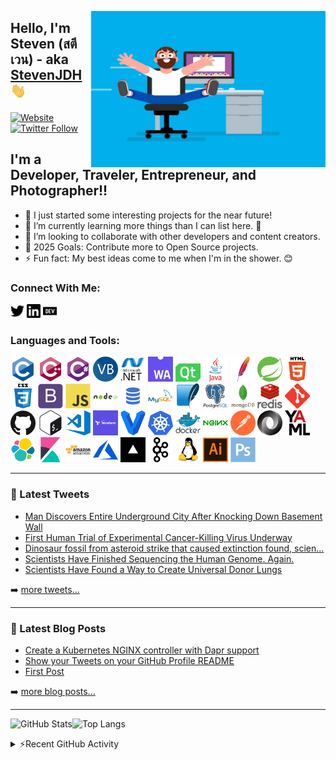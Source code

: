 [<img alt="logo" align="right" height="250" width="375" src="assets/coder.gif" />](# "Logo")

## Hello, I'm Steven (สตีเวน) - aka [StevenJDH][website] <img alt="waving hand" src="assets/Hi.gif" width="25">

[![Website](https://img.shields.io/website?down_color=green&down_message=water&label=🍺Buy%20me%20a&style=for-the-badge&up_color=yellow&up_message=beer&url=https%3A%2F%2Fwww.paypal.me%2Fstevenjdh%2F5)](https://www.paypal.me/stevenjdh/5 "Buy me a beer with PayPal")
[![Twitter Follow](https://img.shields.io/badge/follow-%40steventhecoder-1DA1F2?logo=twitter&label=Follow%20Me&style=for-the-badge)](https://twitter.com/intent/follow?original_referer=https%3A%2F%2Fgithub.com%2FStevenJDH&screen_name=steventhecoder "Follow me on Twitter")

## I'm a Developer, Traveler, Entrepreneur, and Photographer!!

- 🔭 I just started some interesting projects for the near future!
- 🌱 I’m currently learning more things than I can list here. 🤣
- 👯 I’m looking to collaborate with other developers and content creators.
- 🥅 2025 Goals: Contribute more to Open Source projects.
- ⚡ Fun fact: My best ideas come to me when I'm in the shower. 😊

### Connect With Me:

[<img alt="@steventhecoder | Twitter" width="22px" src="assets/contact/twitter-icon.svg" />][twitter]
[<img alt="Steven Jenkins De Haro | LinkedIn" width="22px" src="assets/contact/linkedin-icon.svg" />][linkedin]
[<img alt="@stevenjdh | dev.to" width="22px" src="assets/contact/dev-to-icon.svg" />][devto]

### Languages and Tools:

[<img alt="c" width="40px" src="assets/lang/c-original.svg" />](https://www.cprogramming.com/ "C")
[<img alt="cplusplus" width="40px" src="assets/lang/cplusplus-original.svg" />](https://www.w3schools.com/cpp/ "C++")
[<img alt="csharp" width="40px" src="assets/lang/csharp-original.svg" />](https://www.w3schools.com/cs/ "C#")
[<img alt="visual basic .net" width="40px" src="assets/lang/visual-basic.png" />](https://www.tutorialspoint.com/vb.net/index.htm "Visual Basic .NET")
[<img alt="dotnet" width="40px" src="assets/lang/dot-net-original-wordmark.svg" />](https://dotnet.microsoft.com/ ".NET Framework")
[<img alt="webassembly" width="40px" src="assets/lang/web-assembly.png" />](https://webassembly.org/ "WebAssembly")
[<img alt="qt" width="40px" src="assets/lang/qt.svg" />](https://www.qt.io/ "Qt")
[<img alt="java" width="40px" src="assets/lang/java-original-wordmark.svg" />](https://www.java.com "Java")
[<img alt="maven" width="40px" src="assets/lang/maven.png" />](https://maven.apache.org/ "Maven")
[<img alt="spring" width="40px" src="assets/lang/spring.svg" />](https://spring.io/ "Spring")
[<img alt="html5" width="40px" src="assets/lang/html5-original-wordmark.svg" />](https://www.w3.org/html/ "HTML5")
[<img alt="css3" width="40px" src="assets/lang/css3-original-wordmark.svg" />](https://www.w3schools.com/css/ "CSS3")
[<img alt="bootstrap" width="40px" src="assets/lang/bootstrap-plain.svg" />](https://getbootstrap.com "Bootstrap")
[<img alt="javascript" width="40px" src="assets/lang/javascript-original.svg" />](https://developer.mozilla.org/en-US/docs/Web/JavaScript "JavaScript")
[<img alt="nodejs" width="40px" src="assets/lang/nodejs-original-wordmark.svg" />](https://nodejs.org "Node.js")
[<img alt="sql" width="40px" src="assets/lang/sql.png" />](https://www.w3schools.com/sql/ "SQL")
[<img alt="mysql" width="40px" src="assets/lang/mysql-original-wordmark.svg" />](https://www.mysql.com/ "MySQL")
[<img alt="sqlite" width="40px" src="assets/lang/sqlite.svg" />](https://www.sqlite.org/ "SQLite")
[<img alt="postgresql" width="40px" src="assets/lang/postgresql-original-wordmark.svg" />](https://www.postgresql.org "PostgreSQL")
[<img alt="mongodb" width="40px" src="assets/lang/mongodb-original-wordmark.svg" />](https://www.mongodb.com/ "MongoDB")
[<img alt="redis" width="40px" src="assets/lang/redis-original-wordmark.svg" />](https://redis.io "Redis")
[<img alt="git" width="40px" src="assets/lang/git.svg" />](https://git-scm.com/ "Git")
[<img alt="github" width="40px" src="assets/lang/github.png" />](https://github.com "GitHub")
[<img alt="bash" width="40px" src="assets/lang/bash.svg" />](https://www.gnu.org/software/bash/ "Bash")
[<img alt="visual studio code" width="40px" src="assets/lang/visual-studio-code.png" />](https://code.visualstudio.com "Visual Studio Code")
[<img alt="terraform" width="40px" src="assets/lang/terraform.png" />](https://www.terraform.io/ "Terraform")
[<img alt="vagrant" width="40px" src="assets/lang/vagrant.svg" />](https://www.vagrantup.com/ "Vagrant")
[<img alt="kubernetes" width="40px" src="assets/lang/kubernetes.svg" />](https://kubernetes.io "Kubernetes")
[<img alt="docker" width="40px" src="assets/lang/docker-original-wordmark.svg" />](https://www.docker.com/ "Docker")
[<img alt="nginx" width="40px" src="assets/lang/nginx-original.svg" />](https://www.nginx.com "Nginx")
[<img alt="postman" width="40px" src="assets/lang/postman.svg" />](https://postman.com "Postman")
[<img alt="json" width="40px" src="assets/lang/json.png" />](https://www.w3schools.com/js/js_json_intro.asp "JSON")
[<img alt="yaml" width="40px" src="assets/lang/yaml.png" />](https://www.tutorialspoint.com/yaml/index.htm "YAML")
[<img alt="elasticsearch" width="40px" src="assets/lang/elasticsearch.svg" />](https://www.elastic.co "Elasticsearch")
[<img alt="kibana" width="40px" src="assets/lang/kibana.svg" />](https://www.elastic.co/kibana "Kibana")
[<img alt="aws" width="40px" src="assets/lang/amazonwebservices-original-wordmark.svg" />](https://aws.amazon.com "AWS")
[<img alt="azure" width="40px" src="assets/lang/azure.svg" />](https://azure.microsoft.com "Azure")
[<img alt="vercel" width="40px" src="assets/lang/vercel.png" />](https://vercel.com "Vercel")
[<img alt="kafka" width="40px" src="assets/lang/kafka.svg" />](https://kafka.apache.org/ "Kafka")
[<img alt="linux" width="40px" src="assets/lang/linux-original.svg" />](https://www.linux.org/ "Linux")
[<img alt="illustrator" width="40px" src="assets/lang/adobe-ai.svg" />](https://www.adobe.com/products/illustrator.html "Illustrator")
[<img alt="photoshop" width="40px" src="assets/lang/photoshop-plain.svg" />](https://www.adobe.com/products/photoshop.html "Photoshop")

---

### 📱 Latest Tweets

<!-- TWITTER:START -->
- [Man Discovers Entire Underground City After Knocking Down Basement Wall](https://x.com/steventhecoder/status/1608259276598046720)
- [First Human Trial of Experimental Cancer-Killing Virus Underway](https://x.com/steventhecoder/status/1528463156485492736)
- [Dinosaur fossil from asteroid strike that caused extinction found, scien...](https://x.com/steventhecoder/status/1520481977215893504)
- [Scientists Have Finished Sequencing the Human Genome. Again.](https://x.com/steventhecoder/status/1511862689345290241)
- [Scientists Have Found a Way to Create Universal Donor Lungs](https://x.com/steventhecoder/status/1496620813323280386)
<!-- TWITTER:END -->

➡️ [more tweets...](https://twitter.com/steventhecoder)

---

### 📕 Latest Blog Posts

<!-- BLOG-POST-LIST:START -->
- [Create a Kubernetes NGINX controller with Dapr support](https://dev.to/stevenjdh/create-a-kubernetes-nginx-controller-with-dapr-support-3e8n)
- [Show your Tweets on your GitHub Profile README](https://dev.to/stevenjdh/show-your-tweets-on-your-github-profile-readme-141i)
- [First Post](https://dev.to/stevenjdh/first-post-5c0e)
<!-- BLOG-POST-LIST:END -->

➡️ [more blog posts...](https://dev.to/stevenjdh)

---

![GitHub Stats](https://github-readme-stats-stevenjdh.vercel.app/api?username=stevenjdh&show_icons=true&hide_border=true)![Top Langs](https://github-readme-stats-stevenjdh.vercel.app/api/top-langs/?username=stevenjdh&layout=compact&hide_border=true&langs_count=8)

<details>
  <summary>⚡Recent GitHub Activity</summary>

<!--RECENT_ACTIVITY:last_update-->
Last Updated: Sunday 2025/08/03, 3:44:29 AM GMT+0200
<!--RECENT_ACTIVITY:last_update_end-->
<!--RECENT_ACTIVITY:start-->
<!--RECENT_ACTIVITY:end-->

</details>

[website]: https://github.com/StevenJDH "GitHub"
[twitter]: https://twitter.com/steventhecoder "Twitter"
[linkedin]: https://www.linkedin.com/in/stevendeharo "LinkedIn"
[devto]: https://dev.to/stevenjdh "dev.to"
